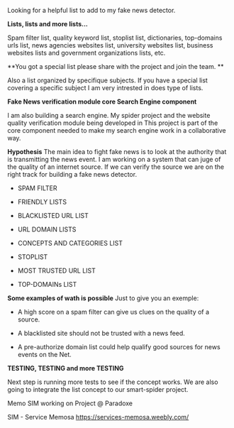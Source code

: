 Looking for a helpful list to add to my fake news detector.

**Lists, lists and more lists...**

Spam filter list, quality keyword list, stoplist list, dictionaries,
top-domains urls list, news agencies websites list, university
websites list, business websites lists and government
organizations lists, etc.

**You got a special list please share
with the project and join the team. **

Also a list organized by specifique subjects. If you have a special
list covering a specific subject I am very intrested in does type
of lists.

**Fake News verification module 
core Search Engine component**

I am also building a search engine. My spider project and
the website quality verification module being developed in
This project is part of the core component needed to make
my search engine work in a collaborative way.

**Hypothesis**
The main idea to fight fake news is to look at the authority
that is transmitting the news event. I am working on a system
that can juge of the quality of an internet source. If we can
verify the source we are on the right track for building a
fake news detector.

- SPAM FILTER 

- FRIENDLY LISTS 

- BLACKLISTED URL LIST 

- URL DOMAIN LISTS 

- CONCEPTS AND CATEGORIES LIST

- STOPLIST

- MOST TRUSTED URL LIST  

- TOP-DOMAINs LIST

**Some examples of wath is possible**
Just to give you an exemple:

- A high score on a spam filter can give us clues on the quality of a source.

- A blacklisted site should not be trusted with a news feed.

- A pre-authorize domain list could help qualify good sources for news
events on the Net.

**TESTING, TESTING and more TESTING**

Next step is running more tests to see if the concept works. We are also going to integrate the list concept to our smart-spider project.

Memo SIM working
on Project @ Paradoxe

SIM - Service Memosa
https://services-memosa.weebly.com/
